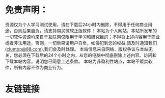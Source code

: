# 免责声明：

资源仅为个人学习测试使用，请在下载后24小时内删除，不得用于任何商业用途，否则后果自负，请支持购买微软正版软件！
本站为个人网站，本站所发布的一切软件资源均来自于互联网仅限用于学习和研究目的；不得将上述内容用于商业或者非法用途，否则，一切后果请用户自负，如侵犯到您的权益,请及时通知我们(cluntop@88.com),我们会及时处理。
本站信息来自网络，版权争议与本站无关，您必须在下载后的24个小时之内，从您的电脑中彻底删除上述内容。访问和下载本站内容，说明您已同意上述条款。
本站为非盈利性站点，本站不贩卖软件，所有内容不作为商业行为。

# 友链链接

